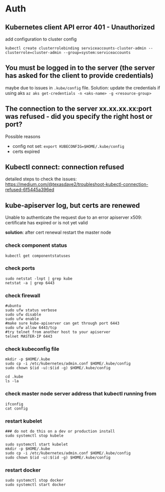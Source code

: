 # Auth

## Kubernetes client API error 401 - Unauthorized
add configuration to cluster config
```
kubectl create clusterrolebinding serviceaccounts-cluster-admin --clusterrole=cluster-admin --group=system:serviceaccounts
```

## You must be logged in to the server (the server has asked for the client to provide credentials)
maybe due to issues in `.kube/config` file. 
Solution: update the credentials if using aks `az aks get-credentials -n <aks-name> -g <resource-group>`

## The connection to the server xx.xx.xx.xx:port was refused - did you specify the right host or port?
Possible reasons
- config not set: `export KUBECONFIG=$HOME/.kube/config`
- certs expired

## Kubectl connect: connection refused
detailed steps to check the issues:
https://medium.com/@texasdave2/troubleshoot-kubectl-connection-refused-6f5445a396ed

## kube-apiserver log, but certs are renewed
Unable to authenticate the request due to an error apiserver x509: certificate has expired or is not yet valid

**solution**: after cert renewal restart the master node

### check component status
```
kubectl get componentstatuses
```

### check ports
```
sudo netstat -lnpt | grep kube
netstat -a | grep 6443
```

### check firewall
```
#ubuntu
sudo ufw status verbose
sudo ufw disable
sudo ufw enable
#make sure kube-apiserver can get through port 6443
sudo ufw allow 6443/tcp
#try telnet from another host to your apiserver
telnet MASTER-IP 6443
```

### check kubeconfig file
```
mkdir -p $HOME/.kube
sudo cp -i /etc/kubernetes/admin.conf $HOME/.kube/config
sudo chown $(id -u):$(id -g) $HOME/.kube/config

cd .kube
ls -la
```

### check master node server address that kubectl running from
```
ifconfig
cat config
```

### restart kubelet 
```
### do not do this on a dev or production install
sudo systemctl stop kubele

sudo systemctl start kubelet
mkdir -p $HOME/.kube
sudo cp -i /etc/kubernetes/admin.conf $HOME/.kube/config
sudo chown $(id -u):$(id -g) $HOME/.kube/config
```

### restart docker
```
sudo systemctl stop docker
sudo systemctl start docker
```
